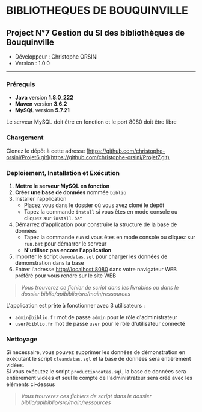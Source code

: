 # BIBLIOTHEQUES DE BOUQUINVILLE

## Project N°7 Gestion du SI des bibliothèques de Bouquinville

* Développeur : Christophe ORSINI
* Version     : 1.0.0

---
### Prérequis
- **Java** version **1.8.0_222**
- **Maven** version **3.6.2**
- **MySQL** version **5.7.21**
 
Le serveur MySQL doit être en fonction et le port 8080 doit être libre

### Chargement
Clonez le dépôt à cette adresse [https://github.com/christophe-orsini/Projet6.git](https://github.com/christophe-orsini/Projet7.git)

### Deploiement, Installation et Exécution
1. **Mettre le serveur MySQL en fonction**
2. **Créer une base de données** nommée `biblio` 
3. Installer l'application  
    - Placez vous dans le dossier où vous avez cloné le dépôt  
    - Tapez la commande `install` si vous êtes en mode console ou cliquez sur `install.bat`
4. Démarrez d'application pour construire la structure de la base de données 
    - Tapez la commande `run` si vous êtes en mode console ou cliquez sur `run.bat` pour démarrer le serveur  
    - **N'utilisez pas encore l'application**
5. Importer le script `demodatas.sql` pour charger les données de démonstration dans la base
6. Entrer l'adresse [http://localhost:8080](http://localhost:8080) dans votre navigateur WEB préféré pour vous rendre sur le site WEB  

> *Vous trouverez ce fichier de script dans les livrables ou dans le dossier biblio/apibiblio/src/main/ressources*

L'application est prète à fonctionner avec 3 utilisateurs :
- `admin@biblio.fr` mot de passe `admin` pour le rôle d'administrateur
- `user@biblio.fr` mot de passe `user` pour le rôle d'utilisateur connecté

### Nettoyage
Si necessaire, vous pouvez supprimer les données de démonstration en exécutant le script `cleandatas.sql` et la base de données sera entièrement vidées.  
Si vous exécutez le script `productiondatas.sql`, la base de données sera entièrement vidées et seul le compte de l'administrateur sera créé avec les éléments ci-dessus

> *Vous trouverez ces fichiers de script dans le dossier biblio/apibiblio/src/main/ressources*